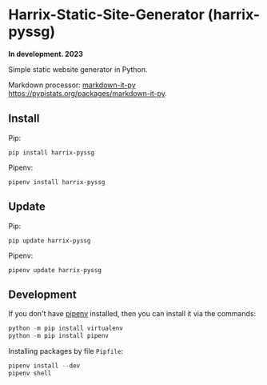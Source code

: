 # Harrix-Static-Site-Generator (harrix-pyssg)

**In development. 2023**

Simple static website generator in Python.

Markdown processor: [markdown-it-py](https://pypi.org/project/markdown-it-py) <https://pypistats.org/packages/markdown-it-py>.

## Install

Pip:

```shell
pip install harrix-pyssg
```

Pipenv:

```shell
pipenv install harrix-pyssg
```

## Update

Pip:

```shell
pip update harrix-pyssg
```

Pipenv:

```shell
pipenv update harrix-pyssg
```

## Development

If you don't have [pipenv](https://pipenv.pypa.io/en/latest/) installed, then you can install it via the commands:

```py
python -m pip install virtualenv
python -m pip install pipenv
```

Installing packages by file `Pipfile`:

```py
pipenv install --dev
pipenv shell
```
